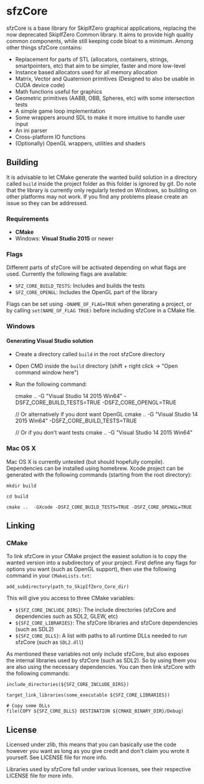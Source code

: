 # sfzCore

sfzCore is a base library for SkipIfZero graphical applications, replacing the now deprecated SkipIfZero Common library. It aims to provide high quality common components, while still keeping code bloat to a minimum. Among other things sfzCore contains:

* Replacement for parts of STL (allocators, containers, strings, smartpointers, etc) that aim to be simpler, faster and more low-level
* Instance based allocators used for all memory allocation
* Matrix, Vector and Quaternion primitives (Designed to also be usable in CUDA device code)
* Math functions useful for graphics
* Geometric primitives (AABB, OBB, Spheres, etc) with some intersection tests
* A simple game loop implementation
* Some wrappers around SDL to make it more intuitive to handle user input
* An ini parser
* Cross-platform IO functions
* (Optionally) OpenGL wrappers, utilities and shaders

## Building

It is advisable to let CMake generate the wanted build solution in a directory called `build` inside the project folder as this folder is ignored by git. Do note that the library is currently only regularly tested on Windows, so building on other platforms may not work. If you find any problems please create an issue so they can be addressed.

### Requirements
- __CMake__
- Windows: __Visual Studio 2015__ or newer

### Flags

Different parts of sfzCore will be activated depending on what flags are used. Currently the following flags are available:

* `SFZ_CORE_BUILD_TESTS`: Includes and builds the tests
* `SFZ_CORE_OPENGL`: Includes the OpenGL part of the library

Flags can be set using `-DNAME_OF_FLAG=TRUE` when generating a project, or by calling `set(NAME_OF_FLAG TRUE)` before including sfzCore in a CMake file.

### Windows

#### Generating Visual Studio solution

* Create a directory called `build` in the root sfzCore directory
* Open CMD inside the `build` directory (shift + right click -> "Open command window here")
* Run the following command:


	cmake .. -G "Visual Studio 14 2015 Win64" -DSFZ_CORE_BUILD_TESTS=TRUE -DSFZ_CORE_OPENGL=TRUE

	// Or alternatively if you dont want OpenGL
	cmake .. -G "Visual Studio 14 2015 Win64" -DSFZ_CORE_BUILD_TESTS=TRUE

	// Or if you don't want tests
	cmake .. -G "Visual Studio 14 2015 Win64"


### Mac OS X

Mac OS X is currently untested (but should hopefully compile). Dependencies can be installed using homebrew. Xcode project can be generated with the following commands (starting from the root directory):

	mkdir build

	cd build

	cmake ..  -GXcode -DSFZ_CORE_BUILD_TESTS=TRUE -DSFZ_CORE_OPENGL=TRUE

## Linking

### CMake
To link sfzCore in your CMake project the easiest solution is to copy the wanted version into a subdirectory of your project. First define any flags for options you want (such as OpenGL support), then use the following command in your `CMakeLists.txt`:

	add_subdirectory(path_to_SkipIfZero_Core_dir)

This will give you access to three CMake variables:

* `${SFZ_CORE_INCLUDE_DIRS}`: The include directories (sfzCore and dependencies such as SDL2, GLEW, etc)
* `${SFZ_CORE_LIBRARIES}`: The sfzCore libraries and sfzCore dependencies (such as SDL2)
* `${SFZ_CORE_DLLS}`: A list with paths to all runtime DLLs needed to run sfzCore (such as `SDL2.dll`)

As mentioned these variables not only include sfzCore, but also exposes the internal libraries used by sfzCore (such as SDL2). So by using them you are also using the necessary dependencies. You can then link sfzCore with the following commands:

	include_directories(${SFZ_CORE_INCLUDE_DIRS})

	target_link_libraries(some_executable ${SFZ_CORE_LIBRARIES})

	# Copy some DLLs
	file(COPY ${SFZ_CORE_DLLS} DESTINATION ${CMAKE_BINARY_DIR}/Debug)

## License
Licensed under zlib, this means that you can basically use the code however you want as long as you give credit and don't claim you wrote it yourself. See LICENSE file for more info.

Libraries used by sfzCore fall under various licenses, see their respective LICENSE file for more info.
